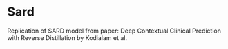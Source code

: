 # Sard

Replication of SARD model from paper: Deep Contextual Clinical Prediction with Reverse Distillation by Kodialam et al.

